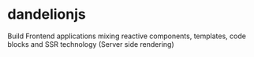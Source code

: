# dandelionjs
 Build Frontend applications mixing reactive components, templates, code blocks and SSR technology (Server side rendering)
